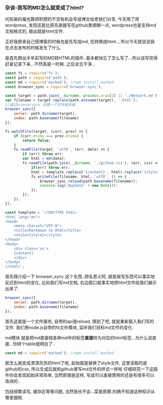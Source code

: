 ### 杂谈-我写的MD怎么就变成了html?

托知昊的福也算把积攒的干货有机会写成博文给老铁们分享, 今天用了用wordpress, 发现还是比原先直接写在github里顺眼一点, wordpress也是支持md文档格式的, 输出就是html文件.

正好我原来自己搭博客的时候也是先写成md, 在转换成html.., 所以今天就说说我在点击发布的时候发生了什么.

是首先祭出半年前写的MD转HTML的插件..基本都快忘了怎么写了...所以说写完得赶紧记录下来...不然真是一时爽..之后全忘干净...

```javascript
const fs = require('fs');
const path = require('path');
const md = require('marked'); //npm install marked
const browser_sync = require('browser-sync');

const target = path.join(__dirname, process.argv[2] || './Network.md');
var filename = target.replace(path.extname(target), '.html');
//通过browsersync 创建一个文件服务器
browser_sync({
    server: path.dirname(target),
    index: path.basename(filename)
});

fs.watchFile(target, (curr, prev) => {
    if (curr.mtime === prev.mtime) {
        return false;
    }
    fs.readFile(target, 'utf8', (err, data) => {
        if (err) throw err;
        var html = md(data);
        fs.readFile(path.join(__dirname, './github.css'), (err, css) => {
            if(err) throw err;
            html = template.replace('{content}', html).replace('{style}', css);
            fs.writeFile(filename, html, 'utf8', () => {
                browser_sync.reload(path.basename(filename));
                console.log('@update' + new Date());
            });
        });
    });
});

const template = `<!DOCTYPE html>
<html lang="en">
<head>
    <meta charset="UTF-8">
    <title>Markdown to Html</title>
    <style>{style}</style>
</head>
<body>
    <div class='vs'>
    {content}
    </div>
</body>
</html>`;
```
首先得介绍一下 browser_sync 这个东西..顾名思义阿, 就是我写东西可以事实地反应到html的变化, 
比如我们写md文档, 右边窗口就事实地把html文件给我们展示出来了.

```javascript
browser_sync({
    server: path.dirname(target),
    index: path.basename(filename)
});
```
首先这就是一个文件服务, 自带的api是reload, 猜到了吧, 就是重新载入我们写的文件.
我们用node.js自带的fs文件模块, 监听我们目标md文件的变化.

md模块 就是把md直接按各种md中的标签**直接**转为对应的html标签...为什么说直接...你转个table就明白了..
```javascript 
const md = require('marked'); //npm install marked
```
那怎么就变成漂漂亮亮的html了呢, 起始就是替换了style文件, 这里读取的是github的css, 所以生成后就和github里写md文件的样式一样啦
仔细研究一下这插件你会发现起始非常简单, 当然原理是这样, 写成可以直接使用的还是有很多可以改进的..

包括频繁读写, 缓存区等等问题, 当然我也不会...菜是原罪,的确不知道这种知识从哪里摄取.